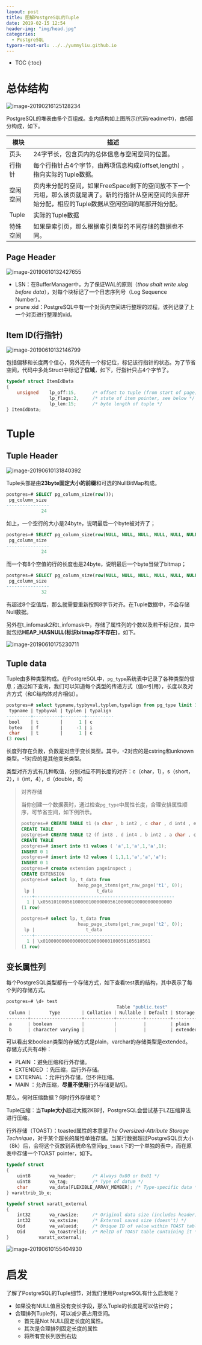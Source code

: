 ```yaml
---
layout: post
title: 图解PostgreSQL的Tuple
date: 2019-02-15 12:54
header-img: "img/head.jpg"
categories: 
  - PostgreSQL
typora-root-url: ../../yummyliu.github.io
---
```

* TOC
{:toc}

# 总体结构

![image-20190216125128234](/image/pg-tuple/image-20190216125128234.png)

PostgreSQL的堆表由多个页组成。业内结构如上图所示(代码readme中)，由5部分构成，如下。

| 模块     | 描述                                                         |
| -------- | ------------------------------------------------------------ |
| 页头     | 24字节长，包含页内的总体信息与空闲空间的位置。               |
| 行指针   | 每个行指针占4个字节，由两项信息构成(offset,length) ，指向实际的Tuple数据。 |
| 空闲空间 | 页内未分配的空间，如果FreeSpace剩下的空间放不下一个元组，那么该页就是满了。新的行指针从空闲空间的头部开始分配，相应的Tuple数据从空闲空间的尾部开始分配。 |
| Tuple    | 实际的Tuple数据                                              |
| 特殊空间 | 如果是索引页，那么根据索引类型的不同存储的数据也不同。       |

## Page Header

![image-20190610132427655](/image/pg-tuple/page-header.png)

+ LSN：在BufferManager中，为了保证WAL的原则（*thou shalt write xlog before data*），对每个块标记了一个日志序列号（Log Sequence Number）。
+ prune xid：PostgreSQL中有一个对页内空间进行整理的过程，该列记录了上一个对页进行整理的xid。

## Item ID(行指针)

![image-20190610132146799](/image/pg-tuple/itemid.png)

包括偏移和长度两个信心，另外还有一个标记位，标记该行指针的状态。为了节省空间，代码中多处Struct中标记了**位域**，如下，行指针只占4个字节了。

```c
typedef struct ItemIdData
{
	unsigned	lp_off:15,		/* offset to tuple (from start of page) */
				lp_flags:2,		/* state of item pointer, see below */
				lp_len:15;		/* byte length of tuple */
} ItemIdData;

```

# Tuple

## Tuple Header

![image-20190610131840392](/image/pg-tuple/tuple-header.png)

Tuple头部是由**23byte固定大小的前缀**和可选的NullBitMap构成。

```sql
postgres=# SELECT pg_column_size(row());
 pg_column_size
----------------
             24
```

如上，一个空行的大小是24byte，说明最后一个byte被对齐了；

```sql
postgres=# SELECT pg_column_size(row(NULL, NULL, NULL, NULL, NULL, NULL, NULL, NULL));
 pg_column_size
----------------
             24
```

而一个有8个空值的行的长度也是24byte，说明最后一个byte当做了bitmap；

```sql
postgres=# SELECT pg_column_size(row(NULL, NULL, NULL, NULL, NULL, NULL, NULL, NULL,NULL));
 pg_column_size
----------------
             32
```

有超过8个空值后，那么就需要重新按照8字节对齐。在Tuple数据中，不会存储Null数据。

另外在t_infomask2和t_infomask中，存储了属性列的个数以及若干标记位，其中就包括**HEAP_HASNULL(标识bitmap存不存在)**，如下。

![image-20190610175230711](/image/pg-tuple/infomask.png)

## Tuple data

Tuple由多种类型构成。在PostgreSQL中，`pg_type`系统表中记录了各种类型的信息；通过如下查询，我们可以知道每个类型的传递方式（值or引用），长度以及对齐方式（和C结构体对齐相似）。

```sql
postgres=# select typname,typbyval,typlen,typalign from pg_type limit 3;
 typname | typbyval | typlen | typalign
---------+----------+--------+----------
 bool    | t        |      1 | c
 bytea   | f        |     -1 | i
 char    | t        |      1 | c
(3 rows)
```

长度列存在负数，负数是对应于变长类型。其中，-2对应的是cstring和unknown类型。-1对应的是其他变长类型。

类型对齐方式有几种取值，分别对应不同长度的对齐：c（char，1），s（short，2），i（int，4），d（double，8）

>  对齐存储
>
> 当你创建一个数据表时，通过检查`pg_type`中属性长度，合理安排属性顺序，可节省空间，如下例所示。
>
> ```sql
> postgres=# CREATE TABLE t1 (a char , b int2 , c char , d int4 , e char , f int8);
> CREATE TABLE
> postgres=# CREATE TABLE t2 (f int8 , d int4 , b int2 , a char , c char , e char);
> CREATE TABLE
> postgres=# insert into t1 values ( 'a',1,'a',1,'a',1);
> INSERT 0 1                      
> postgres=# insert into t2 values ( 1,1,1,'a','a','a');
> INSERT 0 1
> postgres=# create extension pageinspect ;
> CREATE EXTENSION
> postgres=# select lp, t_data from
>                      heap_page_items(get_raw_page('t1', 0));
>  lp |                       t_data
> ----+----------------------------------------------------
>   1 | \x056101000561000001000000056100000100000000000000
> (1 row)
> 
> postgres=# select lp, t_data from
>                      heap_page_items(get_raw_page('t2', 0));
>  lp |                   t_data
> ----+--------------------------------------------
>   1 | \x0100000000000000010000000100056105610561
> (1 row)
> ```

## 变长属性列

每个PostgreSQL类型都有一个存储方式，如下查看test表的结构，其中表示了每个列的存储方式。

```c
postgres=# \d+ test
                                         Table "public.test"
 Column |       Type        | Collation | Nullable | Default | Storage  | Stats target | Description
--------+-------------------+-----------+----------+---------+----------+--------------+-------------
 a      | boolean           |           |          |         | plain    |              |
 b      | character varying |           |          |         | extended |              |
```

可以看出来boolean类型的存储方式是plain，varchar的存储类型是extended。存储方式共有4种：

- PLAIN ：避免压缩和行外存储。
- EXTENDED ：先压缩，后行外存储。
- EXTERNAL ：允许行外存储，但不许压缩。
- MAIN ：允许压缩，**尽量不使用**行外存储更贴切。

那么，何时压缩数据？何时行外存储呢？

Tuple压缩：当**Tuple大小**超过大概2KB时，PostgreSQL会尝试基于LZ压缩算法进行压缩。

行外存储（TOAST）：toasted属性的本意是*The Oversized-Attribute Storage Technique*，对于某个超长的属性单独存储。当某行数据超过PostgreSQL页大小（8k）后，会将这个页放到系统命名空间`pg_toast`下的一个单独的表中，而在原表中存储一个TOAST pointer，如下。

```c
typedef struct
{
	uint8		va_header;		/* Always 0x80 or 0x01 */
	uint8		va_tag;			/* Type of datum */
	char		va_data[FLEXIBLE_ARRAY_MEMBER]; /* Type-specific data */
} varattrib_1b_e;

typedef struct varatt_external
{
	int32		va_rawsize;		/* Original data size (includes header) */
	int32		va_extsize;		/* External saved size (doesn't) */
	Oid			va_valueid;		/* Unique ID of value within TOAST table */
	Oid			va_toastrelid;	/* RelID of TOAST table containing it */
}			varatt_external;
```

![image-20190610155404930](/image/pg-tuple/toast-pointer.png)

# 启发

了解了PostgreSQL的Tuple细节，对我们使用PostgreSQL有什么启发呢？

+ 如果没有NULL值且没有变长字段，那么Tuple的长度是可以估计的；
+ 合理排列Tuple列，可以减少表占用空间。
  + 首先是Not NULL固定长度的属性。
  + 其次是合理排列固定长度的属性
  + 将所有变长列放到右边
